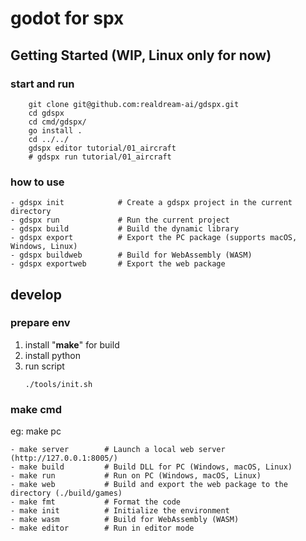 # godot for spx


## Getting Started (WIP, Linux only for now)

### start and run 
```
    git clone git@github.com:realdream-ai/gdspx.git
    cd gdspx 
    cd cmd/gdspx/
    go install .
    cd ../../
    gdspx editor tutorial/01_aircraft
    # gdspx run tutorial/01_aircraft  
```

### how to use
    
    - gdspx init            # Create a gdspx project in the current directory
    - gdspx run             # Run the current project
    - gdspx build           # Build the dynamic library
    - gdspx export          # Export the PC package (supports macOS, Windows, Linux)
    - gdspx buildweb        # Build for WebAssembly (WASM)
    - gdspx exportweb       # Export the web package




## develop 
### prepare env
1. install "**make**" for build
2. install python
3. run script 
    ```
    ./tools/init.sh
    ```


### make cmd
eg:  make pc 

    - make server        # Launch a local web server (http://127.0.0.1:8005/)
    - make build         # Build DLL for PC (Windows, macOS, Linux)
    - make run           # Run on PC (Windows, macOS, Linux)
    - make web           # Build and export the web package to the directory (./build/games)
    - make fmt           # Format the code
    - make init          # Initialize the environment
    - make wasm          # Build for WebAssembly (WASM)
    - make editor        # Run in editor mode


